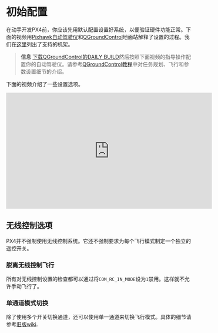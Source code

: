# 初始配置

在动手开发PX4前，你应该先用默认配置设置好系统，以便验证硬件功能正常。下面的视频用[Pixhawk自动驾驶仪](../flight_controller/pixhawk.md)和[QGroundControl](../qgc/README.md)地面站解释了设置的过程。我们在[这里](../airframes/architecture.md)列出了支持的机架。

> **信息** [下载QGroundControl的DAILY BUILD](http://qgroundcontrol.org/downloads)然后按照下面视频的指导操作配置你的自动驾驶仪。请参考[QGroundControl教程](../qgc/README.md)中对任务规划、飞行和参数设置细节的介绍。

下面的视频介绍了一些设置选项。

<iframe width="560" height="315" src="https://www.youtube.com/embed/91VGmdSlbo4" frameborder="0" allowfullscreen></iframe>

## 无线控制选项

PX4并不强制使用无线控制系统。它还不强制要求为每个飞行模式制定一个独立的遥控开关。

### 脱离无线控制飞行

所有对无线控制设置的检查都可以通过将`COM_RC_IN_MODE`设为`1`禁用。这样就不允许手动飞行了。

### 单通道模式切换

除了使用多个开关切换通道，还可以使用单一通道来切换飞行模式。具体的细节请参考[旧版wiki](https://pixhawk.org/peripherals/radio-control/opentx/single_channel_mode_switch).
